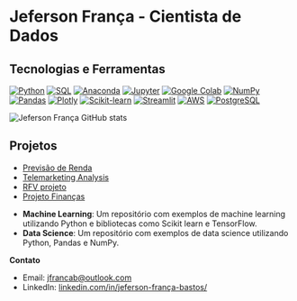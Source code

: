 # Jeferson França - Cientista de Dados

## Tecnologias e Ferramentas

[![Python](https://img.shields.io/badge/Python-3.x-blue)](https://www.python.org/)
[![SQL](https://img.shields.io/badge/SQL-PostgreSQL-yellow)](https://www.postgresql.org/)
[![Anaconda](https://img.shields.io/badge/Anaconda-Latest-green)](https://www.anaconda.com/)
[![Jupyter](https://img.shields.io/badge/Jupyter-Lab-orange)](https://jupyter.org/)
[![Google Colab](https://img.shields.io/badge/Google%20Colab-Enabled-brightgreen)](https://colab.research.google.com/)
[![NumPy](https://img.shields.io/badge/NumPy-1.x-blueviolet)](https://numpy.org/)
[![Pandas](https://img.shields.io/badge/Pandas-1.x-red)](https://pandas.pydata.org/)
[![Plotly](https://img.shields.io/badge/Plotly-5.x-blue)](https://plotly.com/)
[![Scikit-learn](https://img.shields.io/badge/Scikit%20learn-Latest-orange)](https://scikit-learn.org/)
[![Streamlit](https://img.shields.io/badge/Streamlit-Latest-green)](https://streamlit.io/)
[![AWS](https://img.shields.io/badge/AWS-Latest-yellow)](https://aws.amazon.com/)
[![PostgreSQL](https://img.shields.io/badge/PostgreSQL-Latest-blue)](https://www.postgresql.org/)

![Jeferson França GitHub stats](https://github-readme-stats.vercel.app/api?username=Jefersonfranca&show_icons=true&theme=radical)

## Projetos

- [Previsão de Renda](https://github.com/Jefersonfranca/Previs-o-de-Renda)
- [Telemarketing Analysis](https://github.com/Jefersonfranca/Telemarketing-analysis)
- [RFV projeto](https://github.com/Jefersonfranca/rfv-projeto)
- [Projeto Finanças](https://github.com/Jefersonfranca/projeto_financas)

* **Machine Learning**: Um repositório com exemplos de machine learning utilizando Python e bibliotecas como Scikit learn e TensorFlow.
* **Data Science**: Um repositório com exemplos de data science utilizando Python, Pandas e NumPy.

**Contato**

* Email: [jfrancab@outlook.com](jfrancab@outlook.com)
* LinkedIn: [linkedin.com/in/jeferson-frança-bastos/](https://www.linkedin.com/in/jeferson-frança-bastos/)
